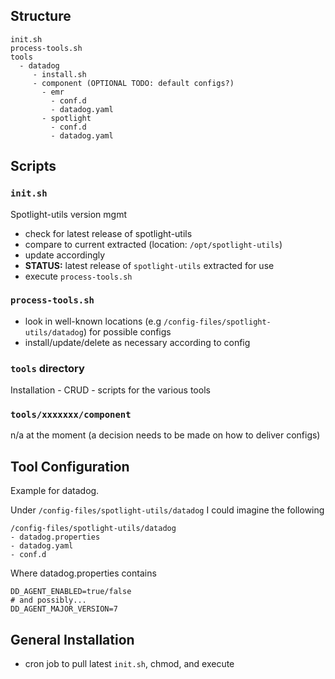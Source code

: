 ## Structure

```
init.sh
process-tools.sh
tools
  - datadog
     - install.sh
     - component (OPTIONAL TODO: default configs?)
       - emr
         - conf.d
         - datadog.yaml
       - spotlight
         - conf.d
         - datadog.yaml
```

## Scripts

### `init.sh`

Spotlight-utils version mgmt

- check for latest release of spotlight-utils
- compare to current extracted (location: `/opt/spotlight-utils`)
- update accordingly
- **STATUS:** latest release of `spotlight-utils` extracted for use
- execute `process-tools.sh`

### `process-tools.sh`

- look in well-known locations (e.g `/config-files/spotlight-utils/datadog`) for possible configs
- install/update/delete as necessary according to config

### `tools` directory

Installation - CRUD - scripts for the various tools

### `tools/xxxxxxx/component`

n/a at the moment (a decision needs to be made on how to deliver configs)

## Tool Configuration

Example for datadog.

Under `/config-files/spotlight-utils/datadog` I could imagine the following

```
/config-files/spotlight-utils/datadog
- datadog.properties
- datadog.yaml
- conf.d
```

Where datadog.properties contains

```shell
DD_AGENT_ENABLED=true/false
# and possibly...
DD_AGENT_MAJOR_VERSION=7
```

## General Installation

- cron job to pull latest `init.sh`, chmod, and execute
